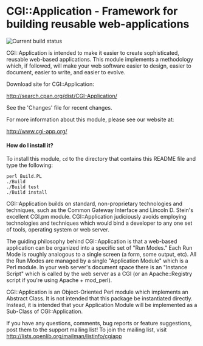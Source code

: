 # CGI::Application - Framework for building reusable web-applications

![Current build status](https://travis-ci.org/MartinMcGrath/CGI--Application.svg?branch=master)

CGI::Application is intended to make it easier to create sophisticated,
reusable web-based applications. This module implements a methodology which,
if followed, will make your web software easier to design, easier to
document, easier to write, and easier to evolve.

Download site for CGI::Application:

  http://search.cpan.org/dist/CGI-Application/

See the 'Changes' file for recent changes.

For more information about this module, please see our website at:

http://www.cgi-app.org/

#### How do I install it?

To install this module, `cd` to the directory that contains this README
file and type the following:

```
perl Build.PL
./Build
./Build test
./Build install
```

CGI::Application builds on standard, non-proprietary technologies and
techniques, such as the Common Gateway Interface and Lincoln D. Stein's
excellent CGI.pm module.  CGI::Application judiciously avoids employing
technologies and techniques which would bind a developer to any one set
of tools, operating system or web server.

The guiding philosophy behind CGI::Application is that a web-based
application can be organized into a specific set of "Run Modes." Each
Run Mode is roughly analogous to a single screen (a form, some output, etc).
All the Run Modes are managed by a single "Application Module" which is a
Perl module. In your web server's document space there is an "Instance
Script" which is called by the web server as a CGI (or an Apache::Registry
script if you're using Apache + mod_perl).

CGI::Application is an Object-Oriented Perl module which implements an
Abstract Class. It is not intended that this package be instantiated
directly. Instead, it is intended that your Application Module will be
implemented as a Sub-Class of CGI::Application.

If you have any questions, comments, bug reports or feature suggestions,
post them to the support mailing list!  To join the mailing list, visit 
http://lists.openlib.org/mailman/listinfo/cgiapp
